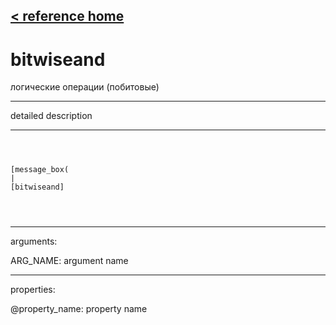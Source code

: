 [< reference home](ceammc_lib.html)
---

# bitwiseand


логические операции (побитовые)

---

detailed description
<br>


---


```



[message_box(                                 
|
[bitwiseand]


            
```

---
arguments:

ARG_NAME: argument name<br>

---
properties:

@property_name: property name<br>

